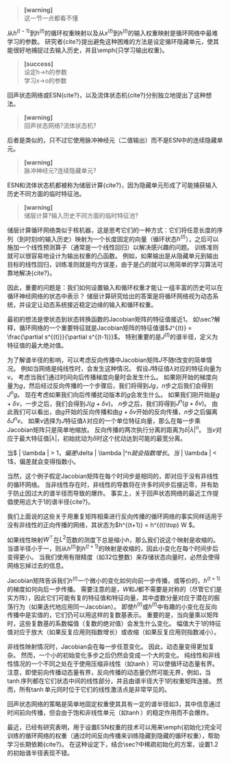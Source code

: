 > **[warning]**  
> 这一节一点都看不懂  

从$h^{(t-1)}$到$h^{(t)}$的循环权重映射以及从$x^{(t)}$到$h^{(t)}$的输入权重映射是循环网络中最难学习的参数。
研究者{cite?}提出避免这种困难的方法是设定循环隐藏单元，使其能很好地捕捉过去输入历史，并且\emph{只学习输出权重}。  
> **[success]**  
> 设定h->h的参数  
> 学习x->o的参数  

回声状态网络或ESN{cite?}，以及流体状态机{cite?}分别独立地提出了这种想法。  
> **[warning]**  
> 回声状态网络?流体状态机?  

后者是类似的，只不过它使用脉冲神经元（二值输出）而不是ESN中的连续隐藏单元。  
> **[warning]**  
> 脉冲神经元?连续隐藏单元?
 
ESN和流体状态机都被称为储层计算{cite?}，因为隐藏单元形成了可能捕获输入历史不同方面的临时特征池。
> **[warning]**  
> 储层计算?输入历史不同方面的临时特征池?

储层计算循环网络类似于核机器，这是思考它们的一种方式：它们将任意长度的序列（到时刻$t$的输入历史）映射为一个长度固定的向量（循环状态$h^{(t)}$），之后可以施加一个线性预测算子（通常是一个线性回归）以解决感兴趣的问题。
训练准则就可以很容易地设计为输出权重的凸函数。
例如，如果输出是从隐藏单元到输出目标的线性回归，训练准则就是均方误差，由于是凸的就可以用简单的学习算法可靠地解决{cite?}。

因此，重要的问题是：我们如何设置输入和循环权重才能让一组丰富的历史可以在循环神经网络的状态中表示？
储层计算研究给出的答案是将循环网络视为动态系统，并设定让动态系统接近稳定边缘的输入和循环权重。

最初的想法是使状态到状态转换函数的Jacobian矩阵的特征值接近1。
如\sec?解释，循环网络的一个重要特征就是Jacobian矩阵的特征值谱$J^{(t)} = \frac{\partial s^{(t)}}{\partial s^{(t-1)}}$。
特别重要的是$J^{(t)}$的谱半径，定义为特征值的最大绝对值。

为了解谱半径的影响，可以考虑反向传播中Jacobian矩阵$J$不随$t$改变的简单情况。
例如当网络是纯线性时，会发生这种情况。
假设$J$特征值$\lambda$对应的特征向量为$v$。
考虑当我们通过时间向后传播梯度向量时会发生什么。
如果刚开始的梯度向量为$g$，然后经过反向传播的一个步骤后，我们将得到$J g$，$n$步之后我们会得到$J^n g$。
现在考虑如果我们向后传播扰动版本的$g$会发生什么。
如果我们刚开始是$g + \delta v$，一步之后，我们会得到$J(g + \delta v)$。
$n$步之后，我们将得到$J^n(g + \delta v)$。
由此我们可以看出，由$g$开始的反向传播和由$g+\delta v$开始的反向传播，$n$步之后偏离$\delta J^n v$。
如果$v$选择为$J$特征值$\lambda$对应的一个单位特征向量，那么在每一步乘Jacobian矩阵只是简单地缩放。
反向传播的两次执行分离的距离为$\delta | \lambda |^n$。
当$v$对应于最大特征值$|\lambda|$，初始扰动为$\delta$时这个扰动达到可能的最宽分离。

当$ | \lambda | > 1$，偏差$\delta | \lambda |^n$就会指数增长。
当$ | \lambda | < 1$，偏差就会变得指数小。

<!-- % -- 393 -- -->

当然，这个例子假定Jacobian矩阵在每个时间步是相同的，即对应于没有非线性的循环网络。
当非线性存在时，非线性的导数将在许多时间步后接近零，并有助于防止因过大的谱半径而导致的爆炸。
事实上，关于回声状态网络的最近工作提倡使用远大于1的谱半径{cite?}。

我们上面说的这些关于用重复矩阵相乘进行反向传播的循环网络的事实同样适用于没有非线性的正向传播的网络，其状态为$h^{(t+1)} = h^{(t)\top} W $。

如果线性映射$W^\top$在$L^2$范数的测度下总是缩小$h$，那么我们说这个映射是收缩的。
当谱半径小于一，则从$h^{(t)}$到$h^{(t+1)}$的映射是收缩的，因此小变化在每个时间步后变得更小。
当我们使用有限精度（如32位整数）来存储状态向量时，必然会使得网络忘掉过去的信息。

Jacobian矩阵告诉我们$h^{(t)}$一个微小的变化如何向前一步传播，或等价的，$h^{(t+1)}$的梯度如何向后一步传播。
需要注意的是，$W$和$J$都不需要是对称的（尽管它们是实方阵），因此它们可能有复的特征值和特征向量，其中虚数分量对应于潜在的振荡行为（如果迭代地应用同一Jacobian）。
即使$h^{(t)}$或$h^{(t)}$中有趣的小变化在反向传播中是实值的，它们仍可以用这样的复数基表示。
重要的是，当向量乘以矩阵时，这些复数基的系数幅值（复数的绝对值）会发生什么变化。
幅值大于1的特征值对应于放大（如果反复应用则指数增长）或收缩（如果反复应用则指数减小）。

非线性映射情况时，Jacobian会在每一步任意变化。
因此，动态量变得更加复杂。
然而，一个小的初始变化多步之后仍然会变成一个大的变化。
纯线性和非线性情况的一个不同之处在于使用压缩非线性（如$\tanh$）可以使循环动态量有界。
注意，即使前向传播动态量有界，反向传播的动态量仍然可能无界，例如，当$\tanh$序列都在它们状态中间的线性部分，并且由谱半径大于1的权重矩阵连接。
然而，所有$\tanh$单元同时位于它们的线性激活点是非常罕见的。

<!-- % -- 394 -- -->

回声状态网络的策略是简单地固定权重使其具有一定的谱半径如3，其中信息通过时间前向传播，但会由于饱和非线性单元（如$\tanh$）的稳定作用而不会爆炸。

最近，已经有研究表明，用于设置ESN权重的技术可以用来\emph{初始化}完全可训练的循环网络的权重（通过时间反向传播来训练隐藏到隐藏的循环权重），帮助学习长期依赖{cite?}。
在这种设定下，结合\sec?中稀疏初始化的方案，设置$1.2$的初始谱半径表现不错。